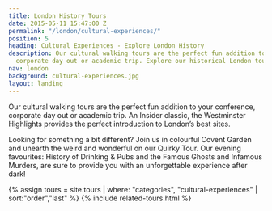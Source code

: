 ```yaml
---
title: London History Tours
date: 2015-05-11 15:47:00 Z
permalink: "/london/cultural-experiences/"
position: 5
heading: Cultural Experiences - Explore London History
description: Our cultural walking tours are the perfect fun addition to your conference,
  corporate day out or academic trip. Explore our historical London tours!
nav: london
background: cultural-experiences.jpg
layout: landing
---
```


Our cultural walking tours are the perfect fun addition to your conference, corporate day out or academic trip. An Insider classic, the Westminster Highlights provides the perfect introduction to London’s best sites.

Looking for something a bit different? Join us in colourful Covent Garden and unearth the weird and wonderful on our Quirky Tour. Our evening favourites: History of Drinking & Pubs and the 
Famous Ghosts and Infamous Murders, are sure to provide you with an unforgettable experience after dark!

{% assign tours = site.tours | where: "categories", "cultural-experiences" | sort:"order","last" %}
{% include related-tours.html %}
